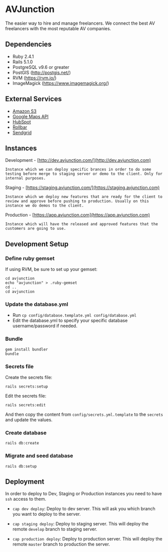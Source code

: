 # AVJunction

The easier way to hire and manage freelancers. We connect the best AV freelancers with the most reputable AV companies.

## Dependencies

- Ruby 2.4.1
- Rails 5.1.0
- PostgreSQL v9.6 or greater
- PostGIS (http://postgis.net/)
- RVM (https://rvm.io/)
- ImageMagick (https://www.imagemagick.org/)

## External Services

* [Amazon S3](https://aws.amazon.com/s3)
* [Google Maps API](https://developers.google.com/maps/)
* [HubSpot](https://www.hubspot.com)
* [Rollbar](https://www.rollbar.com)
* [Sendgrid](https://sendgrid.com)

## Instances

Development - [http://dev.avjunction.com/](http://dev.avjunction.com)

    Instance which we can deploy specific brances in order to do some testing before merge to staging server or demo to the client. Only for internal purposes.

Staging - [https://staging.avjunction.com/](https://staging.avjunction.com)

    Instance which we deploy new features that are ready for the client to review and approve before pushing to production. Usually on this instance we do demos to the client.

Production - [https://app.avjunction.com](https://app.avjunction.com)

    Instance which will have the released and approved features that the customers are going to use.

## Development Setup

### Define ruby gemset

If using RVM, be sure to set up your gemset:

    cd avjunction
    echo "avjunction" > .ruby-gemset
    cd ..
    cd avjunction

### Update the database.yml

- Run `cp config/database.template.yml config/database.yml`
- Edit the database.yml to specify your specific database username/password if needed.

### Bundle

    gem install bundler
    bundle

### Secrets file

Create the secrets file:

    rails secrets:setup

Edit the secrets file:

    rails secrets:edit

And then copy the content from `config/secrets.yml.template` to the `secrets` and update the values.

### Create database

    rails db:create

### Migrate and seed database

    rails db:setup

## Deployment

In order to deploy to Dev, Staging or Production instances you need to have `ssh` access to them.

- `cap dev deploy`: Deploy to dev server. This will ask you which branch you want to deploy to the server.

- `cap staging deploy`: Deploy to staging server. This will deploy the remote `develop` branch to staging server.

- `cap production deploy`: Deploy to production server. This will deploy the remote `master` branch to production the server.
